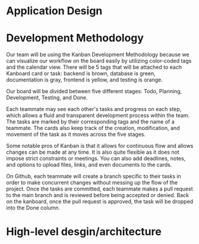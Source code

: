 # Application Design

# Development Methodology

Our team will be using the Kanban Development Methodology because we can visualize our workflow on the board easily by utilizing color-coded tags and the calendar view. There will be 5 tags that will be attached to each Kanboard card or task: backend is brown, database is green, documentation is gray, frontend is yellow, and testing is orange.

Our board will be divided between five different stages: Todo, Planning, Development, Testing, and Done.

Each teammate may see each other's tasks and progress on each step, which allows a fluid and transparent development process within the team. The tasks are marked by their corresponding tags and the name of a teammate. The cards also keep track of the creation, modification, and movement of the task as it moves across the five stages.

Some notable pros of Kanban is that it allows for continuous flow and allows changes can be made at any time. It is also quite flexible as it does not impose strict constraints or meetings. You can also add deadlines, notes, and options to upload files, links, and even documents to the cards. 

On Github, each teammate will create a branch specific to their tasks in order to make concurrent changes without messing up the flow of the project. Once the tasks are committed, each teammate makes a pull request to the main branch and is reviewed before being accepted or denied. Back on the kanboard, once the pull request is approved, the task will be dropped into the Done column. 

# High-level desgin/architecture
